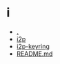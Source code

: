i
========================

- [.](.)
- [i2p](i2p)
- [i2p-keyring](i2p-keyring)
- [README.md](README.md)

